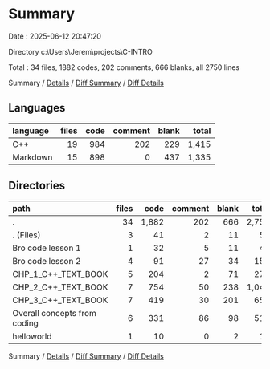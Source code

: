 # Summary

Date : 2025-06-12 20:47:20

Directory c:\\Users\\Jerem\\projects\\C-INTRO

Total : 34 files,  1882 codes, 202 comments, 666 blanks, all 2750 lines

Summary / [Details](details.md) / [Diff Summary](diff.md) / [Diff Details](diff-details.md)

## Languages
| language | files | code | comment | blank | total |
| :--- | ---: | ---: | ---: | ---: | ---: |
| C++ | 19 | 984 | 202 | 229 | 1,415 |
| Markdown | 15 | 898 | 0 | 437 | 1,335 |

## Directories
| path | files | code | comment | blank | total |
| :--- | ---: | ---: | ---: | ---: | ---: |
| . | 34 | 1,882 | 202 | 666 | 2,750 |
| . (Files) | 3 | 41 | 2 | 11 | 54 |
| Bro code lesson 1 | 1 | 32 | 5 | 11 | 48 |
| Bro code lesson 2 | 4 | 91 | 27 | 34 | 152 |
| CHP_1_C++_TEXT_BOOK | 5 | 204 | 2 | 71 | 277 |
| CHP_2_C++_TEXT_BOOK | 7 | 754 | 50 | 238 | 1,042 |
| CHP_3_C++_TEXT_BOOK | 7 | 419 | 30 | 201 | 650 |
| Overall concepts from coding | 6 | 331 | 86 | 98 | 515 |
| helloworld | 1 | 10 | 0 | 2 | 12 |

Summary / [Details](details.md) / [Diff Summary](diff.md) / [Diff Details](diff-details.md)
